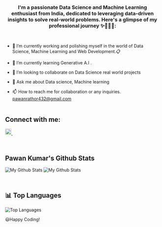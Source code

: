 <h3 align='center'> <b> I'm a passionate Data Science and Machine Learning enthusiast from India, dedicated to leveraging data-driven insights to solve real-world problems. Here's a glimpse of my professional journey ✨👨🏻‍💻: </h3> </b> 
 <br>
   
- 🔭 I’m currently working and polishing myself in the world of Data Science, Machine Learning and Web Development.📋

- 🌱 I’m currently learning Generative A.I .

- 👯 I’m looking to collaborate on Data Science real world projects

- 💬 Ask me about Data science, Machine learning

- 📫 How to reach me for collaboration or any inquiries. pawanrathor432@gmail.com <br><br>


## Connect with me:
<p>
    <a href="https://www.linkedin.com/in/pawan-kumar-8933aa255" target="_blank" rel="nofollow noreferrer">
    <img src="https://i.sstatic.net/gVE0j.png" alt="LinkedIn" width="20" height="20">
  </a> &nbsp; 
</p>

<br>

## Pawan Kumar's Github Stats
![My Github Stats](https://github-readme-stats.vercel.app/api?username=Pawan432) <t><t><t><t><t><t>![My Github Stats](https://github-readme-streak-stats.herokuapp.com/?user=pawan432)

<br>

## 📊 Top Languages
![Top Languages](https://github-readme-stats.vercel.app/api/top-langs/?username=Pawan432&layout=compact&theme=tokyonight&langs_count=6)


:smiley:Happy Coding!
